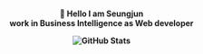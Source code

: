 <h4 align=center> 👋 Hello I am Seungjun
<br>
work in Business Intelligence as Web developer
<br>

![GitHub Stats](https://github-readme-stats.vercel.app/api?username=Seungjun-bob&show_icons=true&theme=default)
